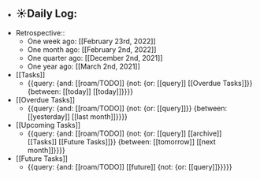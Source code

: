 - ☀️Daily Log:
    - 
- Retrospective::
    - One week ago: [[February 23rd, 2022]]
    - One month ago: [[February 2nd, 2022]]
    - One quarter ago: [[December 2nd, 2021]]
    - One year ago: [[March 2nd, 2021]]
- [[Tasks]]
    - {{query: {and: [[roam/TODO]] {not: {or: [[query]] [[Overdue Tasks]]}} {between: [[today]] [[today]]}}}}
- [[Overdue Tasks]]
    - {{query: {and: [[roam/TODO]] {not: {or: [[query]]}} {between: [[yesterday]] [[last month]]}}}}
- [[Upcoming Tasks]]
    - {{query: {and: [[roam/TODO]] {not: {or: [[query]] [[archive]] [[Tasks]] [[Future Tasks]]}} {between: [[tomorrow]] [[next month]]}}}}
- [[Future Tasks]]
    - {{query: {and: [[roam/TODO]] [[future]] {not: {or: [[query]]}}}}}
